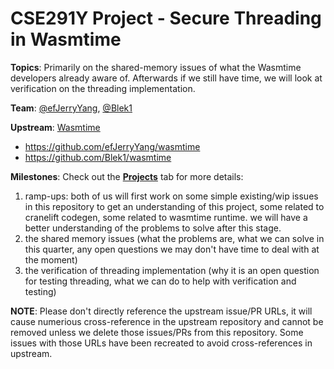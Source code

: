 # CSE291Y Project - Secure Threading in Wasmtime

**Topics**: Primarily on the shared-memory issues of what the Wasmtime developers already aware of. Afterwards if we still have time, we will look at verification on the threading implementation.

**Team**: [@efJerryYang](https://github.com/efJerryYang), [@Blek1](https://github.com/Blek1)

**Upstream**: [Wasmtime](https://github.com/bytecodealliance/wasmtime)

- https://github.com/efJerryYang/wasmtime
- https://github.com/Blek1/wasmtime

**Milestones**: Check out the **[Projects](https://github.com/efJerryYang/cse291y-project-tracking/projects?query=is%3Aopen)** tab for more details:

1. ramp-ups: both of us will first work on some simple existing/wip issues in this repository to get an understanding of this project, some related to cranelift codegen, some related to wasmtime runtime. we will have a better understanding of the problems to solve after this stage.
2. the shared memory issues (what the problems are, what we can solve in this quarter, any open questions we may don't have time to deal with at the moment)
3. the verification of threading implementation (why it is an open question for testing threading, what we can do to help with verification and testing)

**NOTE**: Please don't directly reference the upstream issue/PR URLs, it will cause numerious cross-reference in the upstream repository and cannot be removed unless we delete those issues/PRs from this repository. Some issues with those URLs have been recreated to avoid cross-references in upstream.

